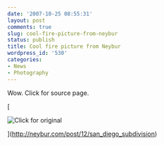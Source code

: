 ```yaml
---
date: '2007-10-25 08:55:31'
layout: post
comments: true
slug: cool-fire-picture-from-neybur
status: publish
title: Cool fire picture from Neybur
wordpress_id: '530'
categories:
- News
- Photography
---
```


Wow. Click for source page.

[


![Click for original](http://www.phfactor.net/wp-pics/san_diego-wp.jpg)



](http://neybur.com/post/12/san_diego_subdivision)
